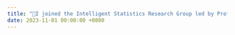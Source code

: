 ```yaml
---
title: "🤝I joined the Intelligent Statistics Research Group led by Prof. Jianming Hu, focusing on AI for Energy"
date: 2023-11-01 00:00:00 +0800
---
```

